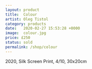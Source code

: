 ```yaml
---
layout: product
title:  Colour
artist: Oleg Tistol
category: products
date:   2020-02-27 15:53:28 +0000
image:  colour.jpg
price: £250
status: sold
permalink: /shop/colour
---
```

2020, Silk Screen Print, 4/10, 30x20cm
